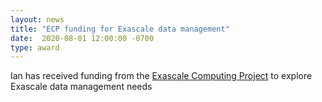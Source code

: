 ```yaml
---
layout: news
title: "ECP funding for Exascale data management"
date:  2020-08-01 12:00:00 -0700
type: award
---
```


Ian has received funding from the [Exascale Computing Project](https://www.exascaleproject.org/) to explore Exascale data management needs